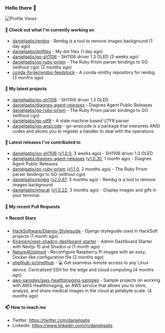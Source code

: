 ### Hello there 👋

![Profile Views](https://komarev.com/ghpvc/?username=danielgatis&label=PROFILE+VIEWS)

#### 👷 Check out what I'm currently working on

- [danielgatis/rembg](https://github.com/danielgatis/rembg) - Rembg is a tool to remove images background (1 day ago)
- [danielgatis/dotfiles](https://github.com/danielgatis/dotfiles) - My dot files (1 day ago)
- [danielgatis/go-sh1106](https://github.com/danielgatis/go-sh1106) - SH1106 driver 1.3 OLED (3 weeks ago)
- [danielgatis/go-ruby-prism](https://github.com/danielgatis/go-ruby-prism) - The Ruby Prism parser bindings to GO (without cgo) (2 months ago)
- [conda-forge/rembg-feedstock](https://github.com/conda-forge/rembg-feedstock) - A conda-smithy repository for rembg. (3 months ago)

#### 🌱 My latest projects

- [danielgatis/go-sh1106](https://github.com/danielgatis/go-sh1106) - SH1106 driver 1.3 OLED
- [danielgatis/diagnes-agent-releases](https://github.com/danielgatis/diagnes-agent-releases) - Diagnes Agent Public Releases
- [danielgatis/go-ruby-prism](https://github.com/danielgatis/go-ruby-prism) - The Ruby Prism parser bindings to GO (without cgo)
- [danielgatis/go-utf8](https://github.com/danielgatis/go-utf8) - A state machine based UTF8 parser
- [danielgatis/go-ansicode](https://github.com/danielgatis/go-ansicode) - go-ansicode is a package that interprets ANSI codes and allows you to register a handler to deal with the operations

#### 🔭 Latest releases I've contributed to

- [danielgatis/go-sh1106](https://github.com/danielgatis/go-sh1106) ([v1.0.0](https://github.com/danielgatis/go-sh1106/releases/tag/v1.0.0), 3 weeks ago) - SH1106 driver 1.3 OLED
- [danielgatis/diagnes-agent-releases](https://github.com/danielgatis/diagnes-agent-releases) ([v1.0.30](https://github.com/danielgatis/diagnes-agent-releases/releases/tag/v1.0.30), 1 month ago) - Diagnes Agent Public Releases
- [danielgatis/go-ruby-prism](https://github.com/danielgatis/go-ruby-prism) ([v1.1.0](https://github.com/danielgatis/go-ruby-prism/releases/tag/v1.1.0), 2 months ago) - The Ruby Prism parser bindings to GO (without cgo)
- [danielgatis/rembg](https://github.com/danielgatis/rembg) ([v2.0.67](https://github.com/danielgatis/rembg/releases/tag/v2.0.67), 3 months ago) - Rembg is a tool to remove images background
- [danielgatis/imgcat](https://github.com/danielgatis/imgcat) ([v1.0.22](https://github.com/danielgatis/imgcat/releases/tag/v1.0.22), 3 months ago) - Display images and gifs in your terminal.

#### 🔨 My recent Pull Requests


#### ⭐ Recent Stars

- [HackSoftware/Django-Styleguide](https://github.com/HackSoftware/Django-Styleguide) - Django styleguide used in HackSoft projects (1 month ago)
- [Kiranism/next-shadcn-dashboard-starter](https://github.com/Kiranism/next-shadcn-dashboard-starter) - Admin Dashboard Starter with Nextjs 15 and Shadcn ui (1 month ago)
- [Nature40/pimod](https://github.com/Nature40/pimod) - Reconfigure Raspberry Pi images with an easy, Docker-like configuration file (2 months ago)
- [shellhub-io/shellhub](https://github.com/shellhub-io/shellhub) - :computer: Get seamless remote access to any Linux device. Centralized SSH for the edge and cloud computing (4 months ago)
- [aws-samples/aws-healthimaging-samples](https://github.com/aws-samples/aws-healthimaging-samples) - Sample projects on working with AWS HealthImaging, an AWS service that allows you to store, analyze, and share medical images in the cloud at petabyte scale. (4 months ago)

#### 📫 How to reach me

- Twitter: https://twitter.com/danielgatis
- Linkedin: https://www.linkedin.com/in/danielgatis
